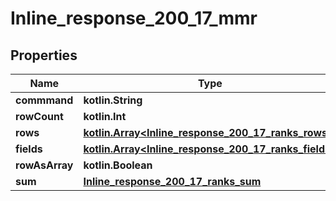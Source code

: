 
# Inline_response_200_17_mmr

## Properties
Name | Type | Description | Notes
------------ | ------------- | ------------- | -------------
**commmand** | **kotlin.String** | command |  [optional]
**rowCount** | **kotlin.Int** | rowCount |  [optional]
**rows** | [**kotlin.Array&lt;Inline_response_200_17_ranks_rows&gt;**](Inline_response_200_17_ranks_rows.md) | rows |  [optional]
**fields** | [**kotlin.Array&lt;Inline_response_200_17_ranks_fields&gt;**](Inline_response_200_17_ranks_fields.md) | fields |  [optional]
**rowAsArray** | **kotlin.Boolean** | rowAsArray |  [optional]
**sum** | [**Inline_response_200_17_ranks_sum**](Inline_response_200_17_ranks_sum.md) |  |  [optional]



